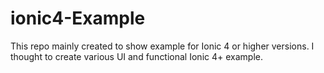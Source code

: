 # ionic4-Example
This repo mainly created to show example for Ionic 4 or higher versions. I thought to create various UI and functional Ionic 4+ example.
